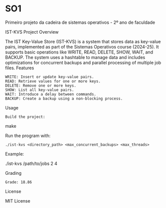 # SO1
Primeiro projeto da cadeira de sistemas operativos - 2º ano de faculdade

IST-KVS Project
Overview

The IST Key-Value Store (IST-KVS) is a system that stores data as key-value pairs, implemented as part of the Sistemas Operativos course (2024-25). It supports basic operations like WRITE, READ, DELETE, SHOW, WAIT, and BACKUP. The system uses a hashtable to manage data and includes optimizations for concurrent backups and parallel processing of multiple job files.
Features

    WRITE: Insert or update key-value pairs.
    READ: Retrieve values for one or more keys.
    DELETE: Remove one or more keys.
    SHOW: List all key-value pairs.
    WAIT: Introduce a delay between commands.
    BACKUP: Create a backup using a non-blocking process.

Usage

    Build the project:

make

Run the program with:

    ./ist-kvs <directory_path> <max_concurrent_backups> <max_threads>

Example:

./ist-kvs /path/to/jobs 2 4

Grading

    Grade: 18.86

License

MIT License
